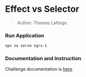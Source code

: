 # Effect vs Selector

> Author: Thomas Laforge

### Run Application

```bash
npx nx serve ngrx-1
```

### Documentation and Instruction

Challenge documentation is [here](https://angular-challenges.vercel.app/challenges/ngrx/2-effect-selector/).

